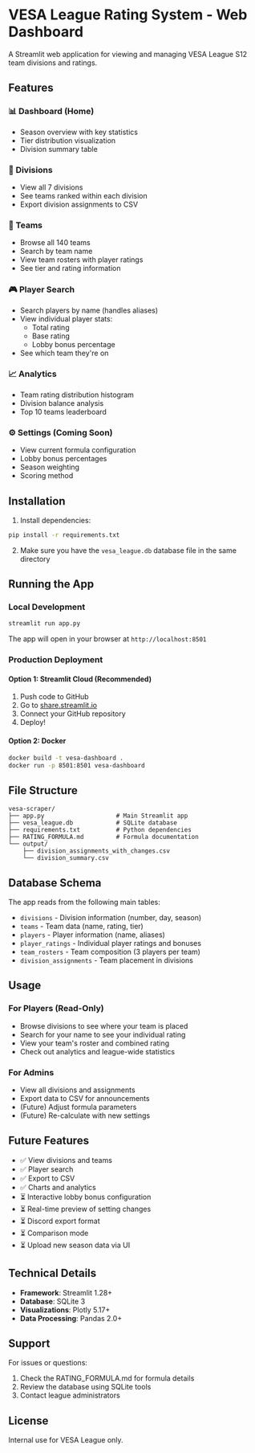 # VESA League Rating System - Web Dashboard

A Streamlit web application for viewing and managing VESA League S12 team divisions and ratings.

## Features

### 📊 Dashboard (Home)
- Season overview with key statistics
- Tier distribution visualization
- Division summary table

### 🎯 Divisions
- View all 7 divisions
- See teams ranked within each division
- Export division assignments to CSV

### 👥 Teams
- Browse all 140 teams
- Search by team name
- View team rosters with player ratings
- See tier and rating information

### 🎮 Player Search
- Search players by name (handles aliases)
- View individual player stats:
  - Total rating
  - Base rating
  - Lobby bonus percentage
- See which team they're on

### 📈 Analytics
- Team rating distribution histogram
- Division balance analysis
- Top 10 teams leaderboard

### ⚙️ Settings (Coming Soon)
- View current formula configuration
- Lobby bonus percentages
- Season weighting
- Scoring method

## Installation

1. Install dependencies:
```bash
pip install -r requirements.txt
```

2. Make sure you have the `vesa_league.db` database file in the same directory

## Running the App

### Local Development
```bash
streamlit run app.py
```

The app will open in your browser at `http://localhost:8501`

### Production Deployment

#### Option 1: Streamlit Cloud (Recommended)
1. Push code to GitHub
2. Go to [share.streamlit.io](https://share.streamlit.io)
3. Connect your GitHub repository
4. Deploy!

#### Option 2: Docker
```bash
docker build -t vesa-dashboard .
docker run -p 8501:8501 vesa-dashboard
```

## File Structure

```
vesa-scraper/
├── app.py                    # Main Streamlit app
├── vesa_league.db            # SQLite database
├── requirements.txt          # Python dependencies
├── RATING_FORMULA.md         # Formula documentation
└── output/
    ├── division_assignments_with_changes.csv
    └── division_summary.csv
```

## Database Schema

The app reads from the following main tables:
- `divisions` - Division information (number, day, season)
- `teams` - Team data (name, rating, tier)
- `players` - Player information (name, aliases)
- `player_ratings` - Individual player ratings and bonuses
- `team_rosters` - Team composition (3 players per team)
- `division_assignments` - Team placement in divisions

## Usage

### For Players (Read-Only)
- Browse divisions to see where your team is placed
- Search for your name to see your individual rating
- View your team's roster and combined rating
- Check out analytics and league-wide statistics

### For Admins
- View all divisions and assignments
- Export data to CSV for announcements
- (Future) Adjust formula parameters
- (Future) Re-calculate with new settings

## Future Features

- ✅ View divisions and teams
- ✅ Player search
- ✅ Export to CSV
- ✅ Charts and analytics
- ⏳ Interactive lobby bonus configuration
- ⏳ Real-time preview of setting changes
- ⏳ Discord export format
- ⏳ Comparison mode
- ⏳ Upload new season data via UI

## Technical Details

- **Framework**: Streamlit 1.28+
- **Database**: SQLite 3
- **Visualizations**: Plotly 5.17+
- **Data Processing**: Pandas 2.0+

## Support

For issues or questions:
1. Check the RATING_FORMULA.md for formula details
2. Review the database using SQLite tools
3. Contact league administrators

## License

Internal use for VESA League only.
